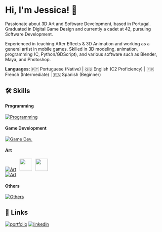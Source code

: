 # Hi, I'm Jessica! 👋

Passionate about 3D Art and Software Development, based in Portugal. Graduated in Digital Game Design and currently a cadet at 42, pursuing Software Development.

Experienced in teaching After Effects & 3D Animation and working as a general artist in mobile games. Skilled in 3D modeling, animation, programming (C, Python/GDScript), and various software such as Blender, Maya, and Photoshop.

**Languages:**
🇵🇹 Portuguese (Native) | 🇬🇧 English (C2 Proficiency) | 🇫🇷 French (Intermediate) | 🇪🇸 Spanish (Beginner)
## 🛠 Skills
#### Programming
[![Programming](https://skillicons.dev/icons?i=c,python,git,github,vscode)](#Skills)

#### Game Development
[![Game Dev.](https://skillicons.dev/icons?i=godot,unity,unreal)](#Skills)

#### Art
[![Art](https://skillicons.dev/icons?i=blender)](#Skills) <img loading="lazy" src="https://cdn.jsdelivr.net/gh/devicons/devicon@latest/icons/threedsmax/threedsmax-original.svg" width="40" height="40" hspace="7"/> <img src="https://cdn.jsdelivr.net/gh/devicons/devicon@latest/icons/maya/maya-original-wordmark.svg" width="40" height="40"/> \
[![Art](https://skillicons.dev/icons?i=ps,ai,pr,ae)](#Skills) 

#### Others
[![Others](https://skillicons.dev/icons?i=linux)](#Skills)
## 🔗 Links
[![portfolio](https://img.shields.io/badge/my_portfolio-000?style=for-the-badge&logo=ko-fi&logoColor=white)](https://portfolio.jmcc.art/) [![linkedin](https://img.shields.io/badge/linkedin-0A66C2?style=for-the-badge&logo=linkedin&logoColor=white)](https://www.linkedin.com/in/jessicacarrico/)
